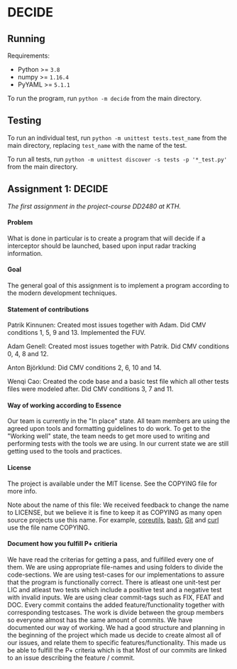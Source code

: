 # DECIDE

## Running
Requirements:
* Python >= `3.8`
* numpy >= `1.16.4`
* PyYAML >= `5.1.1`

To run the program, run `python -m decide` from the main directory.

## Testing
To run an individual test, run `python -m unittest tests.test_name` from the main directory, replacing
`test_name` with the name of the test.

To run all tests, run `python -m unittest discover -s tests -p '*_test.py'` from the main directory.

## Assignment 1: DECIDE
*The first assignment in the project-course DD2480 at KTH.*

#### Problem
What is done in particular is to create a program that will decide if a interceptor should be launched,
based upon input radar tracking information.

#### Goal
The general goal of this assignment is to implement a program according to the modern development techniques.

#### Statement of contributions
Patrik Kinnunen: Created most issues together with Adam. Did CMV conditions 1, 5, 9 and 13. Implemented the FUV.

Adam Genell: Created most issues together with Patrik. Did CMV conditions 0, 4, 8 and 12.

Anton Björklund: Did CMV conditions 2, 6, 10 and 14.

Wenqi Cao: Created the code base and a basic test file which all other tests files were modeled after.
Did CMV conditions 3, 7 and 11.

#### Way of working according to Essence
Our team is currently in the "In place" state. All team members are using the agreed upon tools
and formatting guidelines to do work. To get to the "Working well" state, the team needs to get more used
to writing and performing tests with the tools we are using. In our current state we are still getting used to
the tools and practices.

#### License
The project is available under the MIT license. See the COPYING file for more info.

Note about the name of this file: We received feedback to change the name to LICENSE, but we
believe it is fine to keep it as COPYING as many open source projects use this name. For example,
[coreutils](https://git.savannah.gnu.org/cgit/coreutils.git/tree/COPYING),
[bash](https://git.savannah.gnu.org/cgit/bash.git/tree/COPYING),
[Git](https://github.com/git/git/blob/master/COPYING) and
[curl](https://github.com/curl/curl/blob/master/COPYING)
use the file name COPYING.


#### Document how you fulfill P+ critieria
We have read the criterias for getting a pass, and fulfilled every one of them.
We are using appropriate file-names and using folders to divide the code-sections.
We are using test-cases for our implementations to assure that the program is functionally 
correct. There is atleast one unit-test per LIC and atleast two tests which include a positive
test and a negative test with invalid inputs. We are using clear commit-tags such as FIX, FEAT 
and DOC. Every commit contains the added feature/functionality together with corresponding testcases.
The work is divide between the group members so everyone almost has the same amount of commits.
We have documented our way of working. We had a good structure and planning in the beginning of
the project which made us decide to create almost all of our issues, and relate them to specific
features/functionality. This made us be able to fulfill the P+ criteria which is that Most of our
commits are linked to an issue describing the feature / commit.
